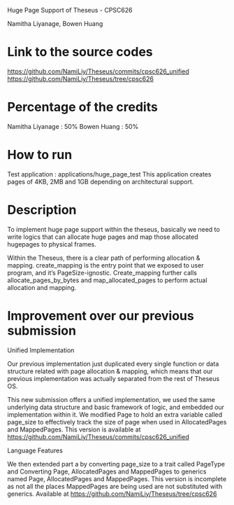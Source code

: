 Huge Page Support of Theseus - CPSC626

Namitha Liyanage, Bowen Huang

# Link to the source codes

https://github.com/NamiLiy/Theseus/commits/cpsc626_unified 
https://github.com/NamiLiy/Theseus/tree/cpsc626

# Percentage of the credits

Namitha Liyanage :  50%
Bowen Huang :  50%

# How to run

Test application : applications/huge_page_test
This application creates pages of 4KB, 2MB and 1GB depending on architectural support.

# Description

To implement huge page support within the theseus, basically we need to write logics that can allocate huge pages and map those allocated hugepages to physical frames. 

Within the Theseus, there is a clear path of performing allocation & mapping.
create_mapping is the entry point that we exposed to user program, and it’s PageSize-ignostic. Create_mapping further calls allocate_pages_by_bytes and map_allocated_pages to perform actual allocation and mapping. 

# Improvement over our previous submission

Unified Implementation

Our previous implementation just duplicated every single function or data structure related with page allocation & mapping, which means that our previous implementation was actually separated from the rest of Theseus OS. 

This new submission offers a unified implementation, we used the same underlying data structure and basic framework of logic, and embedded our implementation within it. We modified Page to hold an extra variable called page_size to effectively track the size of page when used in AllocatedPages and MappedPages. This version is available at https://github.com/NamiLiy/Theseus/commits/cpsc626_unified

Language Features

We then extended part a by converting page_size to a trait called PageType and Converting Page, AllocatedPages and MappedPages to generics named Page<PageType>, AllocatedPages<PageType> and MappedPages<PageType>.
This version is incomplete as not all the places MappedPages are being used are not substituted with generics. Available at https://github.com/NamiLiy/Theseus/tree/cpsc626

